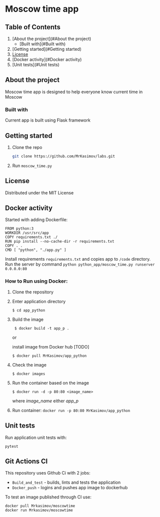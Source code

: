 # Moscow time app

## Table of Contents

1. [About the project](#About the project)
    - [Built with](#Built with)
2. [Getting started](#Getting started)
3. [License](#License)
4. [Docker activity](#Docker activity)
5. [Unit tests](#Unit tests)

## About the project

Moscow time app is designed to help everyone know current time in Moscow

### Built with

Current app is built using Flask framework

## Getting started

1. Clone the repo
    ```sh
   git clone https://github.com/MrKasimov/labs.git
   ```
2. Run `moscow_time.py`

## License

Distributed under the MIT License

## Docker activity

Started with adding Dockerfile:

```
FROM python:3
WORKDIR /usr/src/app
COPY requirements.txt ./
RUN pip install --no-cache-dir -r requirements.txt
COPY . .
CMD [ "python", "./app.py" ]
```

Install requirements `requirements.txt` and copies app to `/code` directory. Run the server by
command `python python_app/moscow_time.py runserver 0.0.0.0:80`

### How to Run using Docker:

1. Clone the repository
2. Enter application directory

   ``$ cd app_python``

3. Build the image

   `` $ docker build -t app_p .``

   or

   install image from Docker hub [TODO]

   `` $ docker pull MrKasimov/app_python ``

4. Check the image

   `` $ docker images ``

5. Run the container based on the image

   `` $ docker run -d -p 80:80 <image_name> ``

   where *image_name* either *app_p*

6. Run container:
   ```docker run -p 80:80 MrKasimov/app_python```

## Unit tests

Run application unit tests with:

```
pytest
```

## Git Actions CI

This repository uses Github Ci with 2 jobs:

- `Build_and_test` - builds, lints and tests the application
- `Docker_push` - logins and pushes app image to dockerhub

To test an image published through CI use:

```
docker pull Mrkasimov/moscowtime
docker run Mrkasimov/moscowtime
```